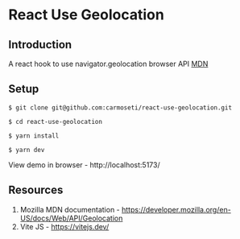 # React Use Geolocation

## Introduction
A react hook to use navigator.geolocation browser API [MDN](https://developer.mozilla.org/en-US/docs/Web/API/Geolocation)

## Setup
```shell
$ git clone git@github.com:carmoseti/react-use-geolocation.git

$ cd react-use-geolocation

$ yarn install

$ yarn dev
```
View demo in browser - http://localhost:5173/

## Resources
1. Mozilla MDN documentation - https://developer.mozilla.org/en-US/docs/Web/API/Geolocation
2. Vite JS - https://vitejs.dev/